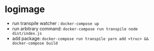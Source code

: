 # logimage

 - run transpile watcher : `docker-compose up`
 - run arbitrary command: `docker-compose run transpile node dist/index.js`
 - add package: `docker-compose run transpile yarn add <truc> && docker-compose build`
